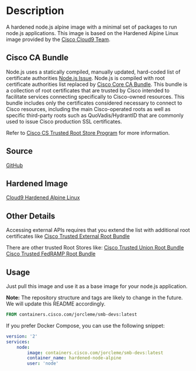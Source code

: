 # Description

A hardened node.js alpine image with a minimal set of packages to run node.js applications. This image is based on the Hardened Alpine Linux image provided by the [Cisco Cloud9 Team](https://wwwin-github.cisco.com/pages/sto-ccc/cloud9-docs/).

## Cisco CA Bundle

Node.js uses a statically compiled, manually updated, hard-coded list of certificate authorities [Node.js Issue](https://github.com/nodejs/node/issues/4175). Node.js is compiled with root certificate authorities list replaced by [Cisco Core CA Bundle](https://www.cisco.com/security/pki/trs/ios_core.p7b). This bundle is a collection of root certificates that are trusted by Cisco intended to facilitate services connecting specifically to Cisco-owned resources. This bundle includes only the certificates considered necessary to connect to Cisco resources, including the main Cisco-operated roots as well as specific third-party roots such as QuoVadis/HydrantID that are commonly used to issue Cisco production SSL certificates.

Refer to [Cisco CS Trusted Root Store Program](https://cswiki.cisco.com/display/EXT/Cryptographic+Services%3A+Trusted+Root+Store+Program) for more information.

## Source

[GitHub](https://github.com/jorcleme/hardened-node-alpine)

## Hardened Image

[Cloud9 Hardened Alpine Linux](https://containers.cisco.com/repository/sto-ccc-cloud9/hardened_alpine)

## Other Details

Accessing external APIs requires that you extend the list with additional root certificates like [Cisco Trusted External Root Bundle](https://www.cisco.com/security/pki/trs/ios.p7b)

There are other trusted Root Stores like:
[Cisco Trusted Union Root Bundle](https://www.cisco.com/security/pki/trs/ios_union.p7b)
[Cisco Trusted FedRAMP Root Bundle](https://www.cisco.com/security/pki/trs/fedramp.p7b)

## Usage

Just pull this image and use it as a base image for your node.js application.

**Note:** The repository structure and tags are likely to change in the future. We will update this README accordingly.

```Dockerfile
FROM containers.cisco.com/jorcleme/smb-devs:latest
```

If you prefer Docker Compose, you can use the following snippet:

```yaml
version: '2'
services:
    node:
        image: containers.cisco.com/jorcleme/smb-devs:latest
        container_name: hardened-node-alpine
        user: 'node'
```
